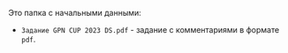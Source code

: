 Это папка с начальными данными:
- `Задание GPN CUP 2023 DS.pdf` - задание с комментариями в формате `pdf`.
